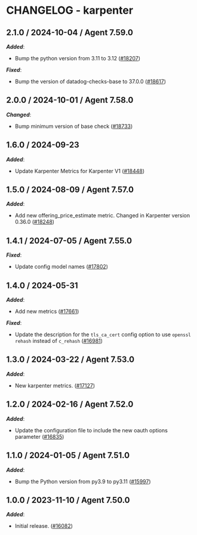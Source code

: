 # CHANGELOG - karpenter

<!-- towncrier release notes start -->

## 2.1.0 / 2024-10-04 / Agent 7.59.0

***Added***:

* Bump the python version from 3.11 to 3.12 ([#18207](https://github.com/DataDog/integrations-core/pull/18207))

***Fixed***:

* Bump the version of datadog-checks-base to 37.0.0 ([#18617](https://github.com/DataDog/integrations-core/pull/18617))

## 2.0.0 / 2024-10-01 / Agent 7.58.0

***Changed***:

* Bump minimum version of base check ([#18733](https://github.com/DataDog/integrations-core/pull/18733))

## 1.6.0 / 2024-09-23

***Added***:

* Update Karpenter Metrics for Karpenter V1 ([#18448](https://github.com/DataDog/integrations-core/pull/18448))

## 1.5.0 / 2024-08-09 / Agent 7.57.0

***Added***:

* Add new offering_price_estimate metric. Changed in Karpenter version 0.36.0 ([#18248](https://github.com/DataDog/integrations-core/pull/18248))

## 1.4.1 / 2024-07-05 / Agent 7.55.0

***Fixed***:

* Update config model names ([#17802](https://github.com/DataDog/integrations-core/pull/17802))

## 1.4.0 / 2024-05-31

***Added***:

* Add new metrics ([#17661](https://github.com/DataDog/integrations-core/pull/17661))

***Fixed***:

* Update the description for the `tls_ca_cert` config option to use `openssl rehash` instead of `c_rehash` ([#16981](https://github.com/DataDog/integrations-core/pull/16981))

## 1.3.0 / 2024-03-22 / Agent 7.53.0

***Added***:

* New karpenter metrics. ([#17127](https://github.com/DataDog/integrations-core/pull/17127))

## 1.2.0 / 2024-02-16 / Agent 7.52.0

***Added***:

* Update the configuration file to include the new oauth options parameter ([#16835](https://github.com/DataDog/integrations-core/pull/16835))

## 1.1.0 / 2024-01-05 / Agent 7.51.0

***Added***:

* Bump the Python version from py3.9 to py3.11 ([#15997](https://github.com/DataDog/integrations-core/pull/15997))

## 1.0.0 / 2023-11-10 / Agent 7.50.0

***Added***:

* Initial release. ([#16082](https://github.com/DataDog/integrations-core/pull/16082))
